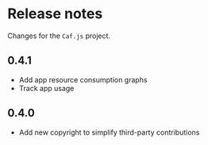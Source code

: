 # Release notes

Changes for the `Caf.js` project.

## 0.4.1
- Add app resource consumption graphs
- Track app usage

## 0.4.0
 - Add new copyright to simplify third-party contributions
